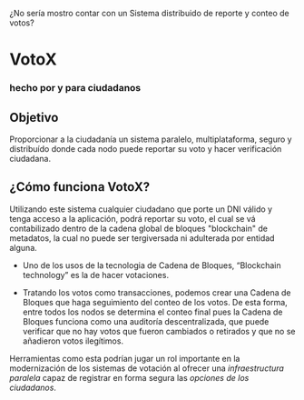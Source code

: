 ¿No sería mostro contar con un Sistema distribuido de reporte y conteo de votos?

# VotoX

### hecho por y para ciudadanos

## Objetivo
Proporcionar a la ciudadanía un sistema paralelo, multiplataforma, seguro y distribuído donde cada nodo puede reportar su voto y hacer verificación ciudadana. 

## ¿Cómo funciona VotoX?

Utilizando este sistema cualquier ciudadano que porte un DNI válido y tenga acceso a la aplicación, podrá reportar su voto, el cual se vá contabilizado dentro de la cadena global de bloques "blockchain" de metadatos, la cual no puede ser tergiversada ni adulterada por entidad alguna.


* Uno de los usos de la tecnologia de Cadena de Bloques, “Blockchain technology” es la de hacer votaciones.

* Tratando los votos como transacciones, podemos crear una Cadena de Bloques que haga seguimiento del conteo de los votos. De esta forma, entre todos los nodos se determina el conteo final pues la Cadena de Bloques funciona como una auditoría descentralizada, que puede verificar que no hay votos que fueron cambiados o retirados y que no se añadieron votos ilegítimos.

Herramientas como esta podrían jugar un rol importante en la modernización de los sistemas de votación al ofrecer una *infraestructura paralela* capaz de registrar en forma segura las *opciones de los ciudadanos*.
